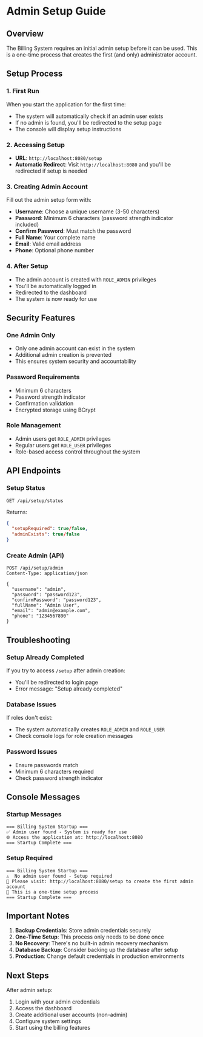 # Admin Setup Guide

## Overview
The Billing System requires an initial admin setup before it can be used. This is a one-time process that creates the first (and only) administrator account.

## Setup Process

### 1. First Run
When you start the application for the first time:
- The system will automatically check if an admin user exists
- If no admin is found, you'll be redirected to the setup page
- The console will display setup instructions

### 2. Accessing Setup
- **URL**: `http://localhost:8080/setup`
- **Automatic Redirect**: Visit `http://localhost:8080` and you'll be redirected if setup is needed

### 3. Creating Admin Account
Fill out the admin setup form with:
- **Username**: Choose a unique username (3-50 characters)
- **Password**: Minimum 6 characters (password strength indicator included)
- **Confirm Password**: Must match the password
- **Full Name**: Your complete name
- **Email**: Valid email address
- **Phone**: Optional phone number

### 4. After Setup
- The admin account is created with `ROLE_ADMIN` privileges
- You'll be automatically logged in
- Redirected to the dashboard
- The system is now ready for use

## Security Features

### One Admin Only
- Only one admin account can exist in the system
- Additional admin creation is prevented
- This ensures system security and accountability

### Password Requirements
- Minimum 6 characters
- Password strength indicator
- Confirmation validation
- Encrypted storage using BCrypt

### Role Management
- Admin users get `ROLE_ADMIN` privileges
- Regular users get `ROLE_USER` privileges
- Role-based access control throughout the system

## API Endpoints

### Setup Status
```
GET /api/setup/status
```
Returns:
```json
{
  "setupRequired": true/false,
  "adminExists": true/false
}
```

### Create Admin (API)
```
POST /api/setup/admin
Content-Type: application/json

{
  "username": "admin",
  "password": "password123",
  "confirmPassword": "password123",
  "fullName": "Admin User",
  "email": "admin@example.com",
  "phone": "1234567890"
}
```

## Troubleshooting

### Setup Already Completed
If you try to access `/setup` after admin creation:
- You'll be redirected to login page
- Error message: "Setup already completed"

### Database Issues
If roles don't exist:
- The system automatically creates `ROLE_ADMIN` and `ROLE_USER`
- Check console logs for role creation messages

### Password Issues
- Ensure passwords match
- Minimum 6 characters required
- Check password strength indicator

## Console Messages

### Startup Messages
```
=== Billing System Startup ===
✅ Admin user found - System is ready for use
🌐 Access the application at: http://localhost:8080
=== Startup Complete ===
```

### Setup Required
```
=== Billing System Startup ===
⚠️  No admin user found - Setup required
🔧 Please visit: http://localhost:8080/setup to create the first admin account
📝 This is a one-time setup process
=== Startup Complete ===
```

## Important Notes

1. **Backup Credentials**: Store admin credentials securely
2. **One-Time Setup**: This process only needs to be done once
3. **No Recovery**: There's no built-in admin recovery mechanism
4. **Database Backup**: Consider backing up the database after setup
5. **Production**: Change default credentials in production environments

## Next Steps

After admin setup:
1. Login with your admin credentials
2. Access the dashboard
3. Create additional user accounts (non-admin)
4. Configure system settings
5. Start using the billing features
